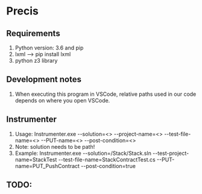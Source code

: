 # Precis

## Requirements
1. Python version: 3.6 and pip
2. lxml --> pip install lxml
3. python z3 library

## Development notes
1. When executing this program in VSCode, relative paths used in our code depends on where you open VSCode.

## Instrumenter
1. Usage: Instrumenter.exe --solution=<> --project-name=<> --test-file-name=<> --PUT-name=<> --post-condition=<>
2. Note: solution needs to be path!
3. Example: Instrumenter.exe --solution=<your dir of Stack>/Stack/Stack.sln --test-project-name=StackTest --test-file-name=StackContractTest.cs --PUT-name=PUT_PushContract  --post-condition=true

## TODO:
